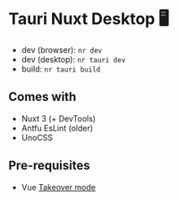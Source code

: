 # Tauri Nuxt Desktop 🖥️

- dev (browser): `nr dev`
- dev (desktop): `nr tauri dev`
- build: `nr tauri build`

## Comes with

- Nuxt 3 (+ DevTools)
- Antfu EsLint (older)
- UnoCSS

## Pre-requisites

- Vue [Takeover mode](https://vuejs.org/guide/typescript/overview.html#volar-takeover-mode)
